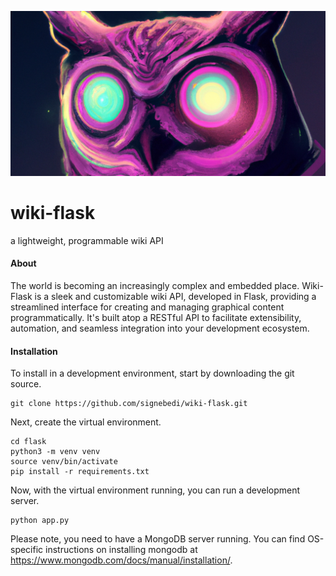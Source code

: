 ![logo](static/full_logo.png)

# wiki-flask
a lightweight, programmable wiki API


#### About

The world is becoming an increasingly complex and embedded place. Wiki-Flask is a sleek and customizable wiki API, developed in Flask, providing a streamlined interface for creating and managing graphical content programmatically. It's built atop a RESTful API to facilitate extensibility, automation, and seamless integration into your development ecosystem. 


#### Installation

To install in a development environment, start by downloading the git source.

```
git clone https://github.com/signebedi/wiki-flask.git
```

Next, create the virtual environment.

```
cd flask
python3 -m venv venv
source venv/bin/activate
pip install -r requirements.txt
```

Now, with the virtual environment running, you can run a development server.

```
python app.py
```

Please note, you need to have a MongoDB server running. You can find OS-specific instructions on installing mongodb at https://www.mongodb.com/docs/manual/installation/.